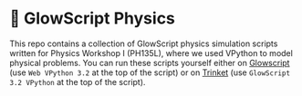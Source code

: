 # :sparkler: GlowScript Physics
This repo contains a collection of GlowScript physics simulation scripts written for Physics Workshop I (PH135L), where we used VPython to model physical problems. You can run these scripts yourself either on [Glowscript](https://www.glowscript.org/) (use `Web VPython 3.2` at the top of the script) or on [Trinket](https://trinket.io/) (use `GlowScript 3.2 VPython` at the top of the script).
